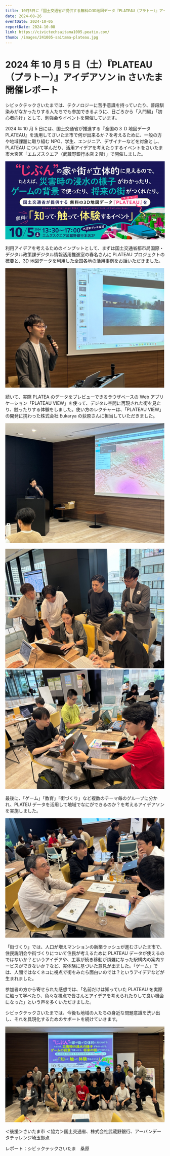 ```yaml
---
title: 10月5日に「国土交通省が提供する無料の3D地図データ『PLATEAU（プラトー）』アイデアソンinさいたま」を開催します。テクノロジーやITはちょっと苦手という人でも、スタッフがサポートするので安心してご参加できます。
date: 2024-08-26
eventDate: 2024-10-05
reportDate: 2024-10-08
link: https://civictechsaitama1005.peatix.com/
thumb: /images/241005-saitama-plateau.jpg
---
```


# 2024 年 10 月 5 日（土）『PLATEAU（プラトー）』アイデアソン in さいたま　開催レポート

シビックテックさいたまでは、テクノロジーに苦手意識を持っていたり、普段馴染みがなかったりする人たちでも参加できるように、日ごろから「入門編」「初心者向け」として、勉強会やイベントを開催しています。

2024 年 10 月 5 日には、国土交通省が推進する『全国の３ D 地図データ PLATEAU』を活用してさいたま市で何が出来るか？を考えるために、一般の方や地域課題に取り組む NPO、学生、エンジニア、デザイナーなどを対象とし、PLATEAU について学んだり、活用アイデアを考えたりするイベントをさいたま市大宮区「エムズスクエア（武蔵野銀行本店 2 階）」で開催しました。

![](/images/241005-saitama-plateau.jpg)

利用アイデアを考えるためのインプットとして、まずは国土交通省都市局国際・デジタル政策課デジタル情報活用推進室の春名さんに PLATEAU プロジェクトの概要と、3D 地図データを利用した全国各地の活用事例をお話いただきました。

![](/images/report/241005-1.jpg)

続いて、実際 PLATEA のデータをプレビューできるラウザベースの Web アプリケーション「PLATEAU VIEW」を使って、デジタル空間に再現された街を見たり、触ったりする体験をしました。使い方のレクチャーは、「PLATEAU VIEW」の開発に携わった株式会社 Eukarya の荻原さんに担当していただきました。

![](/images/report/241005-2.jpg)

![](/images/report/241005-3.jpg)
![](/images/report/241005-4.jpg)

最後に、「ゲーム」「教育」「街づくり」など複数のテーマ毎のグループに分かれ、PLATEU データを活用して地域でなにができるのか？を考えるアイデアソンを実施しました。

![](/images/report/241005-5.jpg)

「街づくり」では、人口が増えマンションの新築ラッシュが進むさいたま市で、住民説明会や街づくりについて住民が考えるために PLATEAU データが使えるのではないか？というアイデアや、工事が続き移動が煩雑になった駅構内の案内サービスができないか？など、実体験に基づいた意見が出ました。「ゲーム」では、人間ではなくネコに視点で街をみたら面白いのでは？というアイデアなどが生まれました。

参加者の方から寄せられた感想では、「名前だけは知っていた PLATEAU を実際に触って学べたり、色々な視点で皆さんとアイデアを考えられたりして良い機会になった」という声を多くいただきました。

シビックテックさいたまでは、今後も地域の人たちの身近な問題意識を洗い出し、それを具現化するためのサポートを続けていきます。

![](/images/report/241005-6.jpg)

＜後援＞さいたま市
＜協力＞国土交通省、株式会社武蔵野銀行、アーバンデータチャレンジ埼玉拠点

レポート：シビックテックさいたま　桑原
